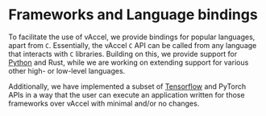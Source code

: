 # Frameworks and Language bindings

To facilitate the use of vAccel, we provide bindings for popular languages,
apart from `C`. Essentially, the vAccel `C` API can be called from any language
that interacts with `C` libraries. Building on this, we provide support for
[Python](python_bindings.md) and Rust, while we are working on extending
support for various other high- or low-level languages.

Additionally, we have implemented a subset of
[Tensorflow](tensorflow_bindings.md) and PyTorch APIs in a way that the user
can execute an application written for those frameworks over vAccel with
minimal and/or no changes.
